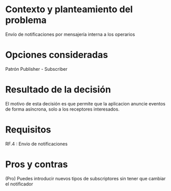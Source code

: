 # Contexto y planteamiento del problema

Envío de notificaciones por mensajería interna a los operarios

# Opciones consideradas

Patrón Publisher - Subscriber

# Resultado de la decisión

El motivo de esta decisión es que permite que la aplicacion anuncie eventos de forma asíncrona, solo a los receptores interesados.

# Requisitos

RF.4 : Envio de notificaciones

# Pros y contras

(Pro) Puedes introducir nuevos tipos de subscriptores sin tener que cambiar el notificador
